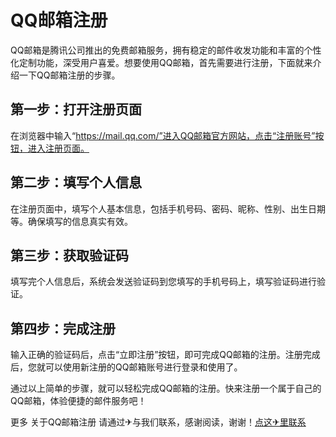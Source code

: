 # QQ邮箱注册

QQ邮箱是腾讯公司推出的免费邮箱服务，拥有稳定的邮件收发功能和丰富的个性化定制功能，深受用户喜爱。想要使用QQ邮箱，首先需要进行注册，下面就来介绍一下QQ邮箱注册的步骤。

## 第一步：打开注册页面

在浏览器中输入“https://mail.qq.com/”进入QQ邮箱官方网站，点击“注册账号”按钮，进入注册页面。

## 第二步：填写个人信息

在注册页面中，填写个人基本信息，包括手机号码、密码、昵称、性别、出生日期等。确保填写的信息真实有效。

## 第三步：获取验证码

填写完个人信息后，系统会发送验证码到您填写的手机号码上，填写验证码进行验证。

## 第四步：完成注册

输入正确的验证码后，点击“立即注册”按钮，即可完成QQ邮箱的注册。注册完成后，您就可以使用新注册的QQ邮箱账号进行登录和使用了。

通过以上简单的步骤，就可以轻松完成QQ邮箱的注册。快来注册一个属于自己的QQ邮箱，体验便捷的邮件服务吧！

更多 关于QQ邮箱注册 请通过✈与我们联系，感谢阅读，谢谢！[点这✈里联系](https://ww.k02.cc)